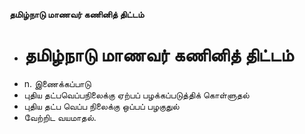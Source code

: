 **தமிழ்நாடு மாணவர் கணினித் திட்டம்**
- # தமிழ்நாடு மாணவர் கணினித் திட்டம்
- n. இணைக்கப்பாடு
- புதிய தட்பவெப்பநிலைக்கு ஏற்பப் பழக்கப்படுத்திக் கொள்ளுதல்
- புதிய தட்ப வெப்ப நிலைக்கு ஒப்பப் பழகுதுல்
- வேற்றிட வயமாதல்.

